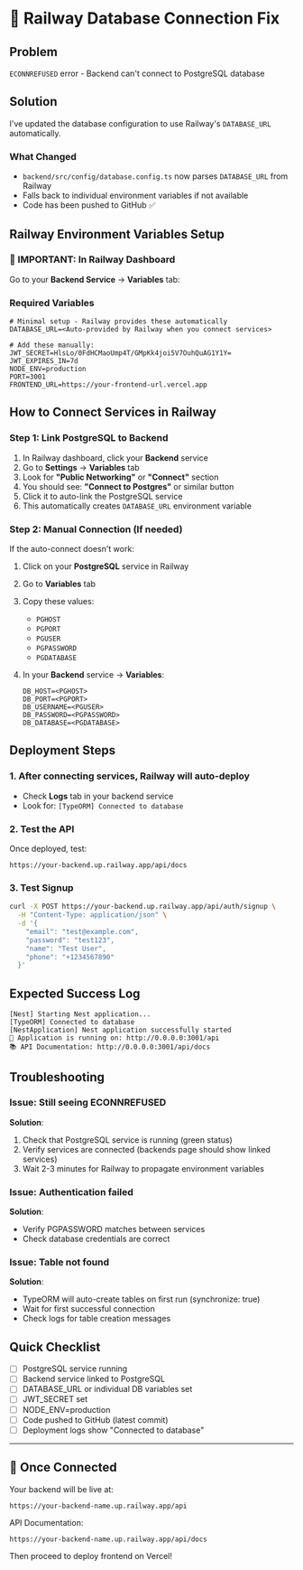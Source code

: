 # 🔧 Railway Database Connection Fix

## Problem
`ECONNREFUSED` error - Backend can't connect to PostgreSQL database

## Solution
I've updated the database configuration to use Railway's `DATABASE_URL` automatically.

### What Changed
- `backend/src/config/database.config.ts` now parses `DATABASE_URL` from Railway
- Falls back to individual environment variables if not available
- Code has been pushed to GitHub ✅

## Railway Environment Variables Setup

### 🔴 IMPORTANT: In Railway Dashboard

Go to your **Backend Service** → **Variables** tab:

### Required Variables

```env
# Minimal setup - Railway provides these automatically
DATABASE_URL=<Auto-provided by Railway when you connect services>

# Add these manually:
JWT_SECRET=HlsLo/0FdHCMaoUmp4T/GMpKk4joi5V7OuhQuAG1Y1Y=
JWT_EXPIRES_IN=7d
NODE_ENV=production
PORT=3001
FRONTEND_URL=https://your-frontend-url.vercel.app
```

## How to Connect Services in Railway

### Step 1: Link PostgreSQL to Backend

1. In Railway dashboard, click your **Backend** service
2. Go to **Settings** → **Variables** tab
3. Look for **"Public Networking"** or **"Connect"** section
4. You should see: **"Connect to Postgres"** or similar button
5. Click it to auto-link the PostgreSQL service
6. This automatically creates `DATABASE_URL` environment variable

### Step 2: Manual Connection (If needed)

If the auto-connect doesn't work:

1. Click on your **PostgreSQL** service in Railway
2. Go to **Variables** tab
3. Copy these values:
   - `PGHOST`
   - `PGPORT`
   - `PGUSER`
   - `PGPASSWORD`
   - `PGDATABASE`

4. In your **Backend** service → **Variables**:
   ```
   DB_HOST=<PGHOST>
   DB_PORT=<PGPORT>
   DB_USERNAME=<PGUSER>
   DB_PASSWORD=<PGPASSWORD>
   DB_DATABASE=<PGDATABASE>
   ```

## Deployment Steps

### 1. After connecting services, Railway will auto-deploy
- Check **Logs** tab in your backend service
- Look for: `[TypeORM] Connected to database`

### 2. Test the API

Once deployed, test:
```
https://your-backend.up.railway.app/api/docs
```

### 3. Test Signup

```bash
curl -X POST https://your-backend.up.railway.app/api/auth/signup \
  -H "Content-Type: application/json" \
  -d '{
    "email": "test@example.com",
    "password": "test123",
    "name": "Test User",
    "phone": "+1234567890"
  }'
```

## Expected Success Log

```
[Nest] Starting Nest application...
[TypeORM] Connected to database
[NestApplication] Nest application successfully started
🚀 Application is running on: http://0.0.0.0:3001/api
📚 API Documentation: http://0.0.0.0:3001/api/docs
```

## Troubleshooting

### Issue: Still seeing ECONNREFUSED

**Solution**: 
1. Check that PostgreSQL service is running (green status)
2. Verify services are connected (backends page should show linked services)
3. Wait 2-3 minutes for Railway to propagate environment variables

### Issue: Authentication failed

**Solution**:
- Verify PGPASSWORD matches between services
- Check database credentials are correct

### Issue: Table not found

**Solution**:
- TypeORM will auto-create tables on first run (synchronize: true)
- Wait for first successful connection
- Check logs for table creation messages

## Quick Checklist

- [ ] PostgreSQL service running
- [ ] Backend service linked to PostgreSQL
- [ ] DATABASE_URL or individual DB variables set
- [ ] JWT_SECRET set
- [ ] NODE_ENV=production
- [ ] Code pushed to GitHub (latest commit)
- [ ] Deployment logs show "Connected to database"

---

## 🎉 Once Connected

Your backend will be live at:
```
https://your-backend-name.up.railway.app/api
```

API Documentation:
```
https://your-backend-name.up.railway.app/api/docs
```

Then proceed to deploy frontend on Vercel!

